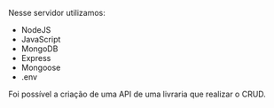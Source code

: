 Nesse servidor utilizamos:
- NodeJS
- JavaScript
- MongoDB
- Express
- Mongoose
- .env

Foi possível a criação de uma API de uma livraria que realizar o CRUD.
